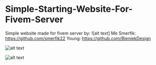 # Simple-Starting-Website-For-Fivem-Server
Simple website made for fivem server by:
![alt text]
Me
Smerfik: https://github.com/smerfik22
Young: https://github.com/BieniekDesign

![alt text](https://i.imgur.com/7quHoEV.png)

![alt text](https://i.imgur.com/ti7VPjj.png)
